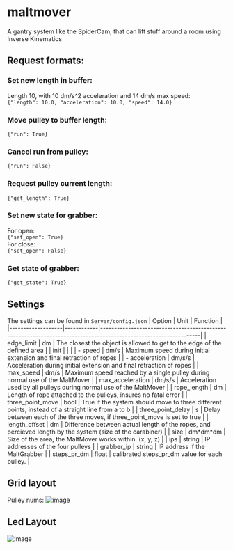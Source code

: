# maltmover
A gantry system like the SpiderCam, that can lift stuff around a room using Inverse Kinematics

## Request formats:

### Set new length in buffer:
Length 10, with 10 dm/s^2 acceleration and 14 dm/s max speed:<br>
`{"length": 10.0, "acceleration": 10.0, "speed": 14.0}`
### Move pulley to buffer length:
`{"run": True}`
### Cancel run from pulley:
`{"run": False}`
### Request pulley current length:
`{"get_length": True}`

### Set new state for grabber:
For open:<br>
`{"set_open": True}`<br>
For close:<br>
`{"set_open": False}`
### Get state of grabber:
`{"get_state": True}`

## Settings
The settings can be found in `Server/config.json`
| Option            | Unit       | Function                                                                                                         |
|-------------------|------------|------------------------------------------------------------------------------------------------------------------|
| edge_limit        | dm         | The closest the object is allowed to get to the edge of the defined area                                         |
| init              |            |                                                                                                                  |
| - speed           | dm/s       | Maximum speed during initial extension and final retraction of ropes                                             |
| - acceleration    | dm/s/s     | Acceleration during initial extension and final retraction of ropes                                              |
| max_speed         | dm/s       | Maximum speed reached by a single pulley during normal use of the MaltMover                                      |
| max_acceleration  | dm/s/s     | Acceleration used by all pulleys during normal use of the MaltMover                                              |
| rope_length       | dm         | Length of rope attached to the pulleys, insures no fatal error                                                   |
| three_point_move  | bool       | True if the system should move to three different points, instead of a straight line from a to b                 |
| three_point_delay | s          | Delay between each of the three moves, if three_point_move is set to true                                        |
| length_offset     | dm         | Difference between actual length of the ropes, and percieved length by the system (size of the carabiner)        |
| size              | dm\*dm\*dm | Size of the area, the MaltMover works within. (x, y, z)                                                          |
| ips               | string     | IP addresses of the four pulleys                                                                                 |
| grabber_ip        | string     | IP address if the MaltGrabber                                                                                    |
| steps_pr_dm       | float      | calibrated steps_pr_dm value for each pulley.                                                                     |

## Grid layout
Pulley nums:
![image](https://user-images.githubusercontent.com/32793938/209009362-444277ef-e5a5-4a44-9927-2049bb359b5d.png)


## Led Layout
![image](https://user-images.githubusercontent.com/32793938/221839271-6b0e50c0-ff64-4f22-bd8a-001ffda9d0f7.png)
